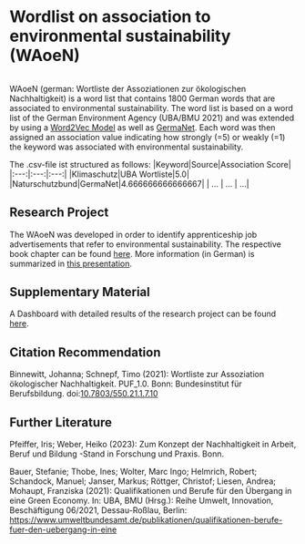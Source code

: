 # Wordlist on association to environmental sustainability (WAoeN)
###### 

WAoeN (german: Wortliste der Assoziationen zur ökologischen Nachhaltigkeit) is a word list that contains 1800 German words that are associated to environmental sustainability. The word list is based on a word list of the German Environment Agency (UBA/BMU 2021) and was extended by using a [Word2Vec Model](https://devmount.github.io/GermanWordEmbeddings/) as well as [GermaNet](https://uni-tuebingen.de/fakultaeten/philosophische-fakultaet/fachbereiche/neuphilologie/seminar-fuer-sprachwissenschaft/arbeitsbereiche/allg-sprachwissenschaft-computerlinguistik/ressourcen/lexica/germanet-1/). Each word was then assigned an association value indicating how strongly (=5) or weakly (=1) the keyword was associated with environmental sustainability.

The .csv-file ist structured as follows:
|Keyword|Source|Association Score|
|:---:|:---:|:---:|
|Klimaschutz|UBA Wortliste|5.0|
|Naturschutzbund|GermaNet|4.666666666666667|
| ... | ... | ...|

## Research Project
The WAoeN was developed in order to identify apprenticeship job advertisements that refer to environmental sustainability. The respective book chapter can be found [here](https://www.agbfn.de/dokumente/pdf/BzbB_Zum%20Konzept%20der%20Nachhaltigkeit_15062023.pdf). More information (in German) is summarized in [this presentation](https://www.agbfn.de/dokumente/pdf/AGBFN_Nachhaltigkeit_Praes_3.a.2_Binnewitt_Schnepf_Attraktivitaet.pdf). 

## Supplementary Material

A Dashboard with detailed results of the research project can be found [here](https://cloud.datapane.com/apps/87NXe8A/2023-02-09-gruene-stellenanzeigen-supplementary-material-ts/).

## Citation Recommendation

Binnewitt, Johanna; Schnepf, Timo (2021): Wortliste zur Assoziation ökologischer Nachhaltigkeit. PUF_1.0. Bonn: Bundesinstitut für Berufsbildung. doi:[10.7803/550.21.1.7.10](https://www.doi.org/10.7803/550.21.1.7.10)


## Further Literature
Pfeiffer, Iris; Weber, Heiko (2023): Zum Konzept der Nachhaltigkeit in Arbeit, Beruf und Bildung -Stand in Forschung und Praxis. Bonn.

Bauer, Stefanie; Thobe, Ines; Wolter, Marc Ingo; Helmrich, Robert; Schandock, Manuel; Janser, Markus; Röttger, Christof; Liesen, Andrea; Mohaupt, Franziska (2021): Qualifikationen und Berufe für den Übergang in eine Green Economy. In: UBA, BMU (Hrsg.): Reihe Umwelt, Innovation, Beschäftigung 06/2021, Dessau-Roßlau, Berlin: https://www.umweltbundesamt.de/publikationen/qualifikationen-berufe-fuer-den-uebergang-in-eine
